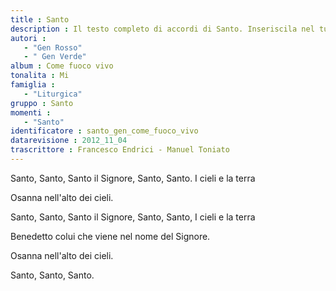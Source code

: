 ```yaml
--- 
title : Santo
description : Il testo completo di accordi di Santo. Inseriscila nel tuo canzoniere!
autori : 
   - "Gen Rosso"
   - " Gen Verde"
album : Come fuoco vivo
tonalita : Mi
famiglia : 
   - "Liturgica"
gruppo : Santo
momenti : 
   - "Santo"
identificatore : santo_gen_come_fuoco_vivo
datarevisione : 2012_11_04
trascrittore : Francesco Endrici - Manuel Toniato
--- 
```




Santo, Santo, Santo il Signore, 
Santo, Santo. I cieli e la terra 


Osanna nell'alto dei cieli.  


Santo, Santo, Santo il Signore, 
Santo, Santo, I cieli e la terra 


Benedetto colui che viene nel nome del Signore.


Osanna nell'alto dei cieli.  


Santo, Santo, Santo.


